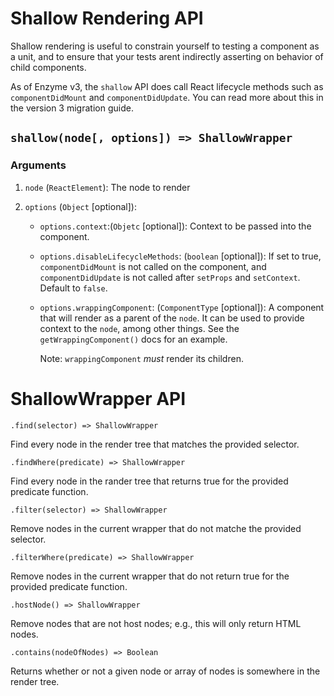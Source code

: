 # Shallow Rendering API

Shallow rendering is useful to constrain yourself to testing a component as a unit, and to ensure that your tests arent indirectly asserting on behavior of child components.

As of Enzyme v3, the `shallow` API does call React lifecycle methods such as `componentDidMount` and `componentDidUpdate`. You can read more about this in the version 3 migration guide.

## `shallow(node[, options]) => ShallowWrapper`

### Arguments

1. `node` (`ReactElement`): The node to render

2. `options` (`Object` [optional]):

   - `options.context`:(`Objetc` [optional]): Context to be passed into the component.

   - `options.disableLifecycleMethods`: (`boolean` [optional]): If set to true, `componentDidMount` is not called on the component, and `componentDidUpdate` is not called after `setProps` and `setContext`. Default to `false`.

   - `options.wrappingComponent`: (`ComponentType` [optional]): A component that will render as a parent of the `node`. It can be used to provide context to the `node`, among other things. See the `getWrappingComponent()` docs for an example.

     Note: `wrappingComponent` <em>must</em> render its children.

# ShallowWrapper API

`.find(selector) => ShallowWrapper`

Find every node in the render tree that matches the provided selector.

`.findWhere(predicate) => ShallowWrapper`

Find every node in the rander tree that returns true for the provided predicate function.

`.filter(selector) => ShallowWrapper`

Remove nodes in the current wrapper that do not matche the provided selector.

`.filterWhere(predicate) => ShallowWrapper`

Remove nodes in the current wrapper that do not return true for the provided predicate function.

`.hostNode() => ShallowWrapper`

Remove nodes that are not host nodes; e.g., this will only return HTML nodes.

`.contains(nodeOfNodes) => Boolean`

Returns whether or not a given node or array of nodes is somewhere in the render tree.
